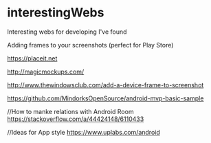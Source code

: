 # interestingWebs
Interesting webs for developing I've found

Adding frames to your screenshots (perfect for Play Store)

https://placeit.net

http://magicmockups.com/

http://www.thewindowsclub.com/add-a-device-frame-to-screenshot

https://github.com/MindorksOpenSource/android-mvp-basic-sample

//How to manke relations with Android Room
https://stackoverflow.com/a/44424148/6110433


//Ideas for App style
https://www.uplabs.com/android
